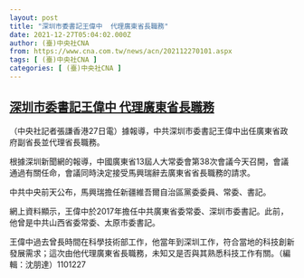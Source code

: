 ```yaml
---
layout: post
title: "深圳市委書記王偉中  代理廣東省長職務"
date: 2021-12-27T05:04:02.000Z
author: (臺)中央社CNA
from: https://www.cna.com.tw/news/acn/202112270101.aspx
tags: [ (臺)中央社CNA ]
categories: [ (臺)中央社CNA ]
---
```

<!--1640581442000-->
[深圳市委書記王偉中  代理廣東省長職務](https://www.cna.com.tw/news/acn/202112270101.aspx)
------

<div>
<div></div><div><p>（中央社記者張謙香港27日電）據報導，中共深圳市委書記王偉中出任廣東省政府副省長並代理省長職務。</p><p>根據深圳新聞網的報導，中國廣東省13屆人大常委會第38次會議今天召開，會議通過有關任命，會議同時決定接受馬興瑞辭去廣東省省長職務的請求。</p><p>中共中央前天公布，馬興瑞擔任新疆維吾爾自治區黨委委員、常委、書記。</p><p>網上資料顯示，王偉中於2017年擔任中共廣東省委常委、深圳市委書記。此前，他曾是中共山西省委常委、太原市委書記。</p><p>王偉中過去曾長時間在科學技術部工作，他當年到深圳工作，符合當地的科技創新發展需求；這次由他代理廣東省長職務，未知又是否與其熟悉科技工作有關。（編輯：沈朋達）1101227</p></div>
</div>
